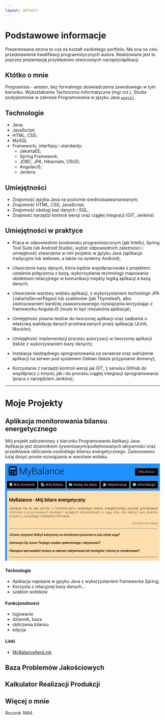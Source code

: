 ```yaml
---
layout: default
---
```

#

# Podstawowe informacje

Prezentowana strona to coś na kształt osobistego portfolio. Ma ona na celu przedstawienie kwalifikacji programistycznych autora. Realizowane jest to poprzez prezentację przykładowo utworzonych narzędzi/aplikacji.

## Któtko o mnie

Programista - amator, bez formalnego doświadczenia zawodowego w tym kierunku. Wykształcenie Techniczno-Informatyczne (mgr inż.), Studia podyplomowe w zakresie Programowania w języku Java [`więcej`](#wicej-o-mnie).

## Technologie

- Java;
- JavaScript;
- HTML, CSS;
- MySQL
- Frameworki, interfejsy i standardy:
	- JakartaEE;
	- Spring Framework;
	- JDBC, JPA, Hibernate, CRUD;
	- AngularJS;
	- Jenkins

## Umiejętności


* Znajomość języka Java na poziomie średniozaawansowanym;
* Znajomość HTML, CSS, JavaScript;
* Znajomość obsługi baz danych i SQL;
* Znajmość narzędzi kontroli wersji oraz ciągłej integracji (GIT, Jenkins)

## Umiejętności w praktyce

* Praca w odpowiednim środowisku programistycznym (jak IntelliJ, Spring Tool Suite lub Android Studio), wybór odpowiednich zależności i umiejętność stworzenia w nim projektu w języku Java (aplikacje tradycyjne lub webowe, a także na systemy Android);

* Utworzenie bazy danych, która będzie współpracowała z projektem: ustalenie połączenia z bazą, wykorzystanie technologii mapowania obiektowo-relacyjnego w komunikacji między logiką aplikacji a bazą danych;

* Utworzenie warstwy widoku aplikacji, z wykorzystaniem technologii JPA (JakartaServerPages) lub szablonów (jak Thymeleaf), albo zastosowaniem bardziej zaawansowanego rozwiązania korzystając z frameworku AngularJS (może to być niezależna aplikacja);

* Umiejętność pisania testów do tworzonej aplikacji oraz zadbania o właściwą walidację danych przetwarzanych przez aplikację (JUnit, Mockito);

* Umiejętność implementacji procesu autoryzacji w tworzonej aplikacji (także z wykorzystaniem bazy danych);

* Instalacja niezbędnego oprogramowania na serwerze oraz wdrożenie aplikacji na serwer pod systemem Debian (także przypisanie domeny); 

* Korzystanie z narzędzi kontroli wersji jak GIT, z serwisu GitHub do współpracy z innymi, jak i do procesu ciągłej integracji oprogramowania (praca z narzędziem Jenkins);

* * *

# Moje Projekty

## Aplikacja monitorowania bilansu energetycznego

Mój projekt zaliczeniowy z kierunku Programowanie Aplikacji Java. Aplikacja jest dziennikiem żywieniowym/podejmowanych aktywności oraz przedstawia obliczenia osobistego bilansu energetycznego. Zastosowano tutaj dosyć proste rozwiązania w warstwie widoku.

![MyBalanceAppImage](my_balance_app.jpg)

#### Technologie

* Aplikacja napisana w języku Java z wykorzystaniem frameworka Spring;
* Korzysta z relacyjnej bazy danych…
* szablon widoków

#### Funkcjonalności

* logowanie
* dziennik, baza
* obliczenia bilansu
* edycja

#### Linki

* [MyBalanceAppLink](http://185.238.72.254:8080/mybalance/).

## Baza Problemów Jakościowych

## Kalkulator Realizacji Produkcji

## Więcej o mnie

Rocznik 1984. 
